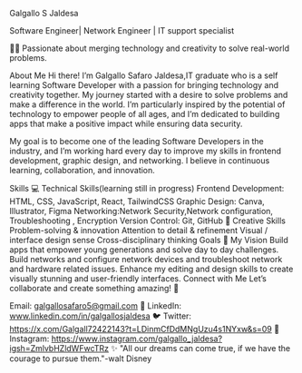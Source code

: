 Galgallo S Jaldesa

Software Engineer| Network Engineer | IT support specialist 

👩‍💻 Passionate about merging technology and creativity to solve real-world problems.

About Me
Hi there! I’m Galgallo Safaro Jaldesa,IT graduate who is a self learning Software Developer with a passion for bringing technology and creativity together. My journey started with a desire to solve problems and make a difference in the world. I’m particularly inspired by the potential of technology to empower people of all ages, and I’m dedicated to building apps that make a positive impact while ensuring data security.

My goal is to become one of the leading  Software Developers in the industry, and I’m working hard every day to improve my skills in frontend development, graphic design, and networking. I believe in continuous learning, collaboration, and innovation.

Skills
💻 Technical Skills(learning still in progress)
Frontend Development: HTML, CSS, JavaScript, React, TailwindCSS
Graphic Design: Canva, Illustrator, Figma
Networking:Network Security,Network configuration, Troubleshooting , Encryption
Version Control: Git, GitHub
🎨 Creative Skills
Problem-solving & innovation
Attention to detail & refinement
Visual / interface design sense
Cross-disciplinary thinking
Goals
🌟 My Vision
Build apps that empower young generations and solve day to day challenges.
Build networks and configure network devices and troubleshoot network and hardware related issues.
Enhance my editing and design skills to create visually stunning and user-friendly interfaces.
Connect with Me
Let’s collaborate and create something amazing! 🌟

Email: galgallosafaro5@gmail.com
💼 LinkedIn: www.linkedin.com/in/galgallosjaldesa
🐦 Twitter: https://x.com/Galgall72422143?t=LDinmCfDdMNgUzu4s1NYxw&s=09
📸 Instagram: https://www.instagram.com/galgallo_jaldesa?igsh=ZmlvbHZldWFwcTRz
✨ "All our dreams can come true, if we have the courage to pursue them."-walt Disney
